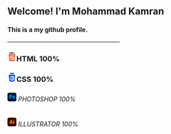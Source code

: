 <img width="80px" height="auto" src="https://avatars.githubusercontent.com/u/87272038?v=4" alt="">
<h2 align="left">Welcome! I'm Mohammad Kamran</h2>
<h4>This is a my github profile.</h4>
<hr width="50%">
<h3><img width="20px" height="auto" src="./assets/images/html-5.png" alt="">HTML 100%</h3>
<h3><img width="20px" height="auto" src="./assets/images/css-3.png" alt="">CSS 100%</h3>
<h6><img width="20px" height="auto" src="./assets/images/photoshop.png" alt=""> PHOTOSHOP 100%</h6>
<h6><img width="20px" height="auto" src="./assets/images/illustrator.png" alt=""> ILLUSTRATOR 100%</h6>

    
